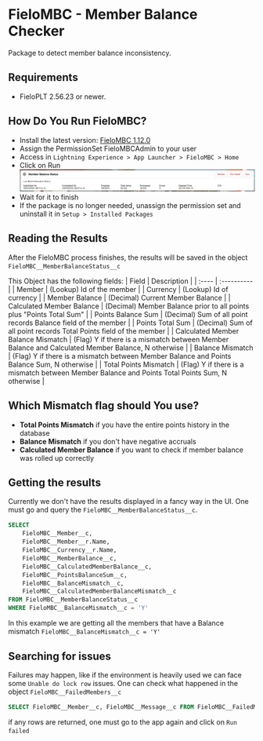 # FieloMBC - Member Balance Checker

Package to detect member balance inconsistency.

## Requirements

- FieloPLT 2.56.23 or newer.

## How Do You Run FieloMBC?

- Install the latest version: [FieloMBC 1.12.0](https://login.salesforce.com/packaging/installPackage.apexp?p0=04tHY0000000W1fYAE)
- Assign the PermissionSet FieloMBCAdmin to your user
- Access in `Lightning Experience > App Launcher > FieloMBC > Home`
- Click on Run
![Alt text](image-1.png)
- Wait for it to finish
- If the package is no longer needed, unassign the permission set and uninstall it in `Setup > Installed Packages`

## Reading the Results

After the FieloMBC process finishes, the results will be saved in the object `FieloMBC__MemberBalanceStatus__c`

This Object has the following fields:
| Field | Description |
| :---- | :---------- |
| Member | (Lookup) Id of the member |
| Currency | (Lookup) Id of currency |
| Member Balance | (Decimal) Current Member Balance |
| Calculated Member Balance | (Decimal) Member Balance prior to all points plus "Points Total Sum" |
| Points Balance Sum | (Decimal) Sum of all point records Balance field of the member |
| Points Total Sum | (Decimal) Sum of all point records Total Points field of the member |
| Calculated Member Balance Mismatch | (Flag) Y if there is a mismatch between Member Balance and Calculated Member Balance, N otherwise |
| Balance Mismatch | (Flag) Y if there is a mismatch between Member Balance and Points Balance Sum, N otherwise |
| Total Points Mismatch | (Flag) Y if there is a mismatch between Member Balance and Points Total Points Sum, N otherwise |

## Which Mismatch flag should You use?

- **Total Points Mismatch** if you have the entire points history in the database
- **Balance Mismatch** if you don't have negative accruals
- **Calculated Member Balance** if you want to check if member balance was rolled up correctly

## Getting the results
Currently we don't have the results displayed in a fancy way in the UI. One must go and query the `FieloMBC__MemberBalanceStatus__c`.
```SQL
SELECT
    FieloMBC__Member__c,
    FieloMBC__Member__r.Name,
    FieloMBC__Currency__r.Name,
    FieloMBC__MemberBalance__c,
    FieloMBC__CalculatedMemberBalance__c,
    FieloMBC__PointsBalanceSum__c,
    FieloMBC__BalanceMismatch__c,
    FieloMBC__CalculatedMemberBalanceMismatch__c
FROM FieloMBC__MemberBalanceStatus__c
WHERE FieloMBC__BalanceMismatch__c = 'Y'
```
In this example we are getting all the members that have a Balance mismatch `FieloMBC__BalanceMismatch__c = 'Y'`

## Searching for issues
Failures may happen, like if the environment is heavily used we can face some `Unable do lock row` issues. One can check what happened in the object `FieloMBC__FailedMembers__c`
```SQL
SELECT FieloMBC__Member__c, FieloMBC__Message__c FROM FieloMBC__FailedMembers__c
```
if any rows are returned, one must go to the app again and click on `Run failed`